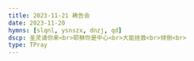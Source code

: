 ```yaml
---
title: 2023-11-21 祷告会
date: 2023-11-20
hymns: [slqnl, ysnszx, dnzj, qd]
dscp: 圣灵请你来<br>耶稣你是中心<br>大能拯救<br>倾倒<br>
type: TPray
---
```


